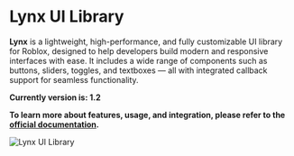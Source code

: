 # Lynx UI Library

**Lynx** is a lightweight, high-performance, and fully customizable UI library for Roblox, designed to help developers build modern and responsive interfaces with ease. It includes a wide range of components such as buttons, sliders, toggles, and textboxes — all with integrated callback support for seamless functionality.

**Currently version is: 1.2**

**To learn more about features, usage, and integration, please refer to the [official documentation](https://github.com/JaoExploiter/Lynx/blob/main/Documentation.md).**

![Lynx UI Library](https://github.com/user-attachments/assets/c31b9678-3025-41e0-929b-3938a4051e13)
